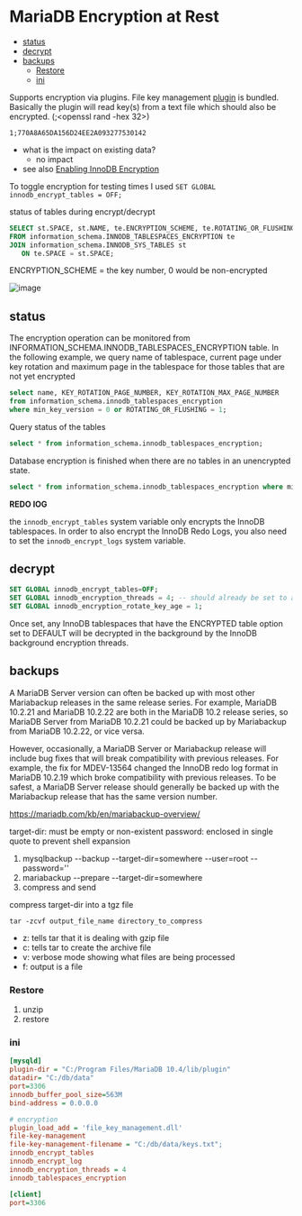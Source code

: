 # MariaDB Encryption at Rest

- [status](#status)
- [decrypt](#decrypt)
- [backups](#backups)
  - [Restore](#restore)
  - [ini](#ini)

Supports encryption via plugins. File key management [plugin](https://mariadb.com/kb/en/file-key-management-encryption-plugin/) is bundled. Basically the plugin will read key(s) from a text file which should also be encrypted. (<id number>;<openssl rand -hex 32>)

```
1;770A8A65DA156D24EE2A093277530142
```

-  what is the impact on existing data?
   -  no impact
-  see also [Enabling InnoDB Encryption](https://mariadb.com/kb/en/innodb-enabling-encryption/)

To toggle encryption for testing times I used `SET GLOBAL innodb_encrypt_tables = OFF;`

status of tables during encrypt/decrypt
```sql
SELECT st.SPACE, st.NAME, te.ENCRYPTION_SCHEME, te.ROTATING_OR_FLUSHING
FROM information_schema.INNODB_TABLESPACES_ENCRYPTION te
JOIN information_schema.INNODB_SYS_TABLES st
   ON te.SPACE = st.SPACE;
```

ENCRYPTION_SCHEME = the key number, 0 would be non-encrypted

![image](https://user-images.githubusercontent.com/11179873/154510412-2f8a5585-2547-4232-92bf-31fdd0eabc78.png)


## status

The encryption operation can be monitored from INFORMATION_SCHEMA.INNODB_TABLESPACES_ENCRYPTION table. In the following example, we query name of tablespace, current page under key rotation and maximum page in the tablespace for those tables that are not yet encrypted

```sql
select name, KEY_ROTATION_PAGE_NUMBER, KEY_ROTATION_MAX_PAGE_NUMBER
from information_schema.innodb_tablespaces_encryption
where min_key_version = 0 or ROTATING_OR_FLUSHING = 1;
```

Query status of the tables

```sql
select * from information_schema.innodb_tablespaces_encryption;
```

Database encryption is finished when there are no tables in an unencrypted state.

```sql
select * from information_schema.innodb_tablespaces_encryption where min_key_version != 0;
```


__REDO lOG__

the `innodb_encrypt_tables` system variable only encrypts the InnoDB tablespaces.  In order to also encrypt the InnoDB Redo Logs, you also need to set the `innodb_encrypt_logs` system variable.

## decrypt


```sql
SET GLOBAL innodb_encrypt_tables=OFF;
SET GLOBAL innodb_encryption_threads = 4; -- should already be set to a non-zero value
SET GLOBAL innodb_encryption_rotate_key_age = 1;
```

Once set, any InnoDB tablespaces that have the ENCRYPTED table option set to DEFAULT will be decrypted in the background by the InnoDB background encryption threads.


## backups

A MariaDB Server version can often be backed up with most other Mariabackup releases in the same release series. For example, MariaDB 10.2.21 and MariaDB 10.2.22 are both in the MariaDB 10.2 release series, so MariaDB Server from MariaDB 10.2.21 could be backed up by Mariabackup from MariaDB 10.2.22, or vice versa.

However, occasionally, a MariaDB Server or Mariabackup release will include bug fixes that will break compatibility with previous releases. For example, the fix for MDEV-13564 changed the InnoDB redo log format in MariaDB 10.2.19 which broke compatibility with previous releases. To be safest, a MariaDB Server release should generally be backed up with the Mariabackup release that has the same version number.

https://mariadb.com/kb/en/mariabackup-overview/

target-dir: must be empty or non-existent
password: enclosed in single quote to prevent shell expansion

1. mysqlbackup --backup --target-dir=somewhere --user=root --password='<password>'
1. mariabackup --prepare --target-dir=somewhere
1. compress and send

compress target-dir into a tgz file

`tar -zcvf output_file_name directory_to_compress`
- z: tells tar that it is dealing with gzip file
- c: tells tar to create the archive file
- v: verbose mode showing what files are being processed
- f: output is a file


### Restore

1. unzip
1. restore


### ini


```ini
[mysqld]
plugin-dir = "C:/Program Files/MariaDB 10.4/lib/plugin"
datadir= "C:/db/data"
port=3306
innodb_buffer_pool_size=563M
bind-address = 0.0.0.0

# encryption
plugin_load_add = 'file_key_management.dll'
file-key-management
file-key-management-filename = "C:/db/data/keys.txt";
innodb_encrypt_tables
innodb_encrypt_log
innodb_encryption_threads = 4
innodb_tablespaces_encryption

[client]
port=3306
```
